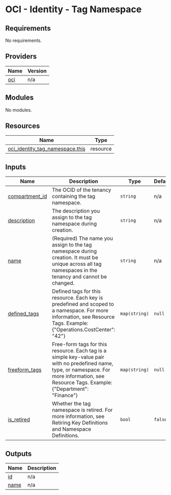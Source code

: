 # OCI - Identity - Tag Namespace

<!-- BEGINNING OF PRE-COMMIT-OPENTOFU DOCS HOOK -->
## Requirements

No requirements.

## Providers

| Name | Version |
|------|---------|
| <a name="provider_oci"></a> [oci](#provider\_oci) | n/a |

## Modules

No modules.

## Resources

| Name | Type |
|------|------|
| [oci_identity_tag_namespace.this](https://registry.terraform.io/providers/hashicorp/oci/latest/docs/resources/identity_tag_namespace) | resource |

## Inputs

| Name | Description | Type | Default | Required |
|------|-------------|------|---------|:--------:|
| <a name="input_compartment_id"></a> [compartment\_id](#input\_compartment\_id) | The OCID of the tenancy containing the tag namespace. | `string` | n/a | yes |
| <a name="input_description"></a> [description](#input\_description) | The description you assign to the tag namespace during creation. | `string` | n/a | yes |
| <a name="input_name"></a> [name](#input\_name) | (Required) The name you assign to the tag namespace during creation. It must be unique across all tag namespaces in the tenancy and cannot be changed. | `string` | n/a | yes |
| <a name="input_defined_tags"></a> [defined\_tags](#input\_defined\_tags) | Defined tags for this resource. Each key is predefined and scoped to a namespace. For more information, see Resource Tags. Example: {"Operations.CostCenter": "42"} | `map(string)` | `null` | no |
| <a name="input_freeform_tags"></a> [freeform\_tags](#input\_freeform\_tags) | Free-form tags for this resource. Each tag is a simple key-value pair with no predefined name, type, or namespace. For more information, see Resource Tags. Example: {"Department": "Finance"} | `map(string)` | `null` | no |
| <a name="input_is_retired"></a> [is\_retired](#input\_is\_retired) | Whether the tag namespace is retired. For more information, see Retiring Key Definitions and Namespace Definitions. | `bool` | `false` | no |

## Outputs

| Name | Description |
|------|-------------|
| <a name="output_id"></a> [id](#output\_id) | n/a |
| <a name="output_name"></a> [name](#output\_name) | n/a |
<!-- END OF PRE-COMMIT-OPENTOFU DOCS HOOK -->
